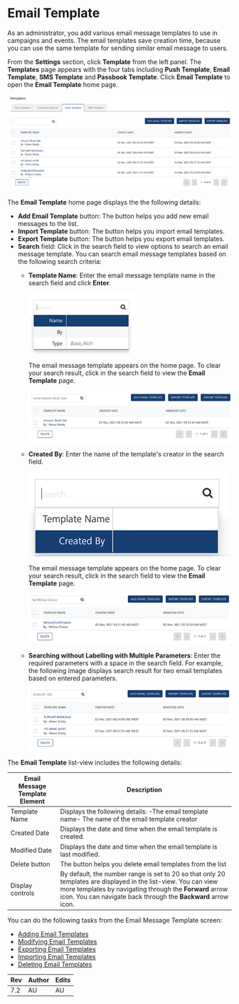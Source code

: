                               


Email Template
==============

As an administrator, you add various email message templates to use in campaigns and events. The email templates save creation time, because you can use the same template for sending similar email message to users.

From the **Settings** section, click **Template** from the left panel. The **Templates** page appears with the four tabs including **Push Template**, **Email Template**, **SMS Template** and **Passbook Template**. Click **Email Template** to open the **Email Template** home page.

![](../Resources/Images/Settings/Templates/emiltemplate/strip_618x216.png)

The **Email Template** home page displays the the following details:

*   **Add Email Template** button: The button helps you add new email messages to the list.
*   **Import Template** button: The button helps you import email templates.
*   **Export Template** button: The button helps you export email templates.
*   **Search** field: Click in the search field to view options to search an email message template. You can search email message templates based on the following search criteria:
    *   **Template Name**: Enter the email message template name in the search field and click **Enter**.
        
        ![](../Resources/Images/Settings/Templates/emiltemplate/searchtemplatename.png)
        
        The email message template appears on the home page. To clear your search result, click in the search field to view the **Email Template** page.
        
        ![](../Resources/Images/Settings/Templates/emiltemplate/emailmsgtemresult_539x91.png)
        
    *   **Created By**: Enter the name of the template's creator in the search field.
        
        ![](../Resources/Images/Settings/Templates/emiltemplate/searchcreatedby.png)
        
        The email message template appears on the home page. To clear your search result, click in the search field to view the **Email Template** page.
        
        ![](../Resources/Images/Settings/Templates/emiltemplate/searchbyadminresult_540x134.png)
        
    *   **Searching without Labelling with Multiple Parameters**: Enter the required parameters with a space in the search field. For example, the following image displays search result for two email templates based on entered parameters.
        
        ![](../Resources/Images/Settings/Templates/emiltemplate/multiparaemailtemp_541x112.png)
        

The **Email Template** list-view includes the following details:

  
| Email Message Template Element | Description |
| --- | --- |
| Template Name | Displays the following details: -The email template name- The name of the email template creator |
| Created Date | Displays the date and time when the email template is created. |
| Modified Date | Displays the date and time when the email template is last modified. |
| Delete button | The button helps you delete email templates from the list |
| Display controls | By default, the number range is set to 20 so that only 20 templates are displayed in the list-view. You can view more templates by navigating through the **Forward** arrow icon. You can navigate back through the **Backward** arrow icon. |

  
You can do the following tasks from the Email Message Template screen:

*   [Adding Email Templates](Adding_email_temp.md)
*   [Modifying Email Templates](Modifying_email_temp.md)
*   [Exporting Email Templates](Export_email_temp.md)
*   [Importing Email Templates](Import_email_temp.md)
*   [Deleting Email Templates](Deleting_email_temp.md)

  
| Rev | Author | Edits |
| --- | --- | --- |
| 7.2 | AU | AU |
